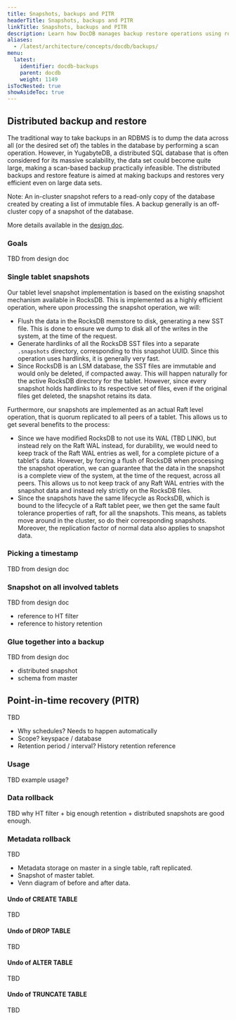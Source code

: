 ```yaml
---
title: Snapshots, backups and PITR
headerTitle: Snapshots, backups and PITR
linkTitle: Snapshots, backups and PITR
description: Learn how DocDB manages backup restore operations using rocksdb level snapshots.
aliases:
  - /latest/architecture/concepts/docdb/backups/
menu:
  latest:
    identifier: docdb-backups
    parent: docdb
    weight: 1149
isTocNested: true
showAsideToc: true
---
```


## Distributed backup and restore

The traditional way to take backups in an RDBMS is to dump the data across all (or the desired set of) the tables in the database by performing a scan operation. However, in YugabyteDB, a distributed SQL database that is often considered for its massive scalability, the data set could become quite large, making a scan-based backup practically infeasible. The distributed backups and restore feature is aimed at making backups and restores very efficient even on large data sets.

Note: An in-cluster snapshot refers to a read-only copy of the database created by creating a list of immutable files. A backup generally is an off-cluster copy of a snapshot of the database.

More details available in the [design doc](https://github.com/yugabyte/yugabyte-db/blob/master/architecture/design/distributed-backup-and-restore.md).

### Goals

TBD from design doc

### Single tablet snapshots

Our tablet level snapshot implementation is based on the existing snapshot mechanism available in RocksDB. This is implemented as a highly efficient operation, where upon processing the snapshot operation, we will:
- Flush the data in the RocksDB memstore to disk, generating a new SST file. This is done to ensure we dump to disk all of the writes in the system, at the time of the request.
- Generate hardlinks of all the RocksDB SST files into a separate `.snapshots` directory, corresponding to this snapshot UUID. Since this operation uses hardlinks, it is generally very fast.
- Since RocksDB is an LSM database, the SST files are immutable and would only be deleted, if compacted away. This will happen naturally for the active RocksDB directory for the tablet. However, since every snapshot holds hardlinks to its respective set of files, even if the original files get deleted, the snapshot retains its data.

Furthermore, our snapshots are implemented as an actual Raft level operation, that is quorum replicated to all peers of a tablet. This allows us to get several benefits to the process:
- Since we have modified RocksDB to not use its WAL (TBD LINK), but instead rely on the Raft WAL instead, for durability, we would need to keep track of the Raft WAL entries as well, for a complete picture of a tablet's data. However, by forcing a flush of RocksDB when processing the snapshot operation, we can guarantee that the data in the snapshot is a complete view of the system, at the time of the request, across all peers. This allows us to not keep track of any Raft WAL entries with the snapshot data and instead rely strictly on the RocksDB files.
- Since the snapshots have the same lifecycle as RocksDB, which is bound to the lifecycle of a Raft tablet peer, we then get the same fault tolerance properties of raft, for all the snapshots. This means, as tablets move around in the cluster, so do their corresponding snapshots. Moreover, the replication factor of normal data also applies to snapshot data.

### Picking a timestamp

TBD from design doc

### Snapshot on all involved tablets

TBD from design doc

- reference to HT filter
- reference to history retention

### Glue together into a backup

TBD from design doc

- distributed snapshot
- schema from master

## Point-in-time recovery (PITR)

TBD
- Why schedules? Needs to happen automatically
- Scope? keyspace / database
- Retention period / interval? History retention reference

### Usage

TBD example usage?

### Data rollback

TBD why HT filter + big enough retention + distributed snapshots are good enough.

### Metadata rollback

TBD
- Metadata storage on master in a single table, raft replicated.
- Snapshot of master tablet.
- Venn diagram of before and after data.

#### Undo of CREATE TABLE

TBD

#### Undo of DROP TABLE

TBD

#### Undo of ALTER TABLE

TBD

#### Undo of TRUNCATE TABLE

TBD

